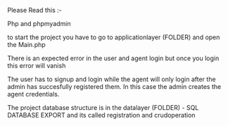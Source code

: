Please Read this :-

Php and phpmyadmin

to start the project you have to go to applicationlayer (FOLDER) and open the Main.php


There is an expected error in the user and agent login but once you login this error will vanish

The user has to signup and login while the agent will only login after the admin has succesfully registered them. In this case the 
admin creates the agent credentials.


The project database structure is in the datalayer (FOLDER) - SQL DATABASE EXPORT 
and its called registration and crudoperation
